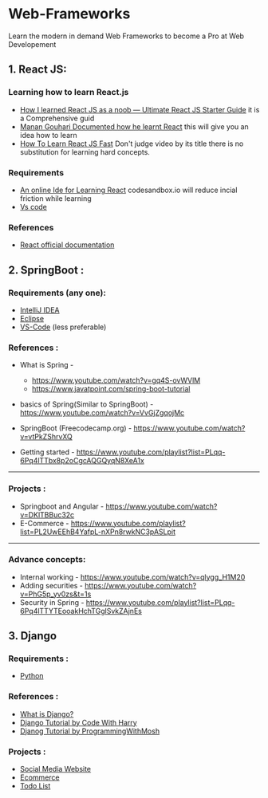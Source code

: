 # Web-Frameworks

Learn the modern in demand Web Frameworks to become a Pro at Web Developement

## 1. React JS:

### Learning how to learn React.js

- [How I learned React JS as a noob — Ultimate React JS Starter Guide](https://medium.com/javascript-in-plain-english/how-i-learned-react-js-as-a-noob-ultimate-react-js-starter-guide-36a05ab9495e)
  it is a Comprehensive guid
- [Manan Gouhari Documented how he learnt React](https://www.youtube.com/watch?v=bKP2FZwSlN0&list=PL1xmoAWnCP4-jEE1qK5OGS05UoZVup8Ix) this will give you an idea how to learn
- [How To Learn React JS Fast](https://www.youtube.com/watch?v=7Okuzbj0F4Y) Don't judge video by its title there is no substitution for learning hard concepts.

### Requirements

- [An online Ide for Learning React](https://codesandbox.io/?from-app=1)
  codesandbox.io will reduce incial friction while learning
- [Vs code](https://code.visualstudio.com/Download)

### References

- [React official documentation](https://reactjs.org/docs/getting-started.html)

## 2. SpringBoot :

### Requirements (any one):

- [IntelliJ IDEA](https://www.jetbrains.com/idea/)
- [Eclipse](https://www.eclipse.org/downloads/)
- [VS-Code](https://code.visualstudio.com) (less preferable)

### References :

- What is Spring -

  - https://www.youtube.com/watch?v=gq4S-ovWVlM
  - https://www.javatpoint.com/spring-boot-tutorial

- basics of Spring(Similar to SpringBoot) - https://www.youtube.com/watch?v=VvGjZgqojMc

- SpringBoot (Freecodecamp.org) - https://www.youtube.com/watch?v=vtPkZShrvXQ

- Getting started - https://www.youtube.com/playlist?list=PLqq-6Pq4lTTbx8p2oCgcAQGQyqN8XeA1x

---

### Projects :

- Springboot and Angular - https://www.youtube.com/watch?v=DKlTBBuc32c
- E-Commerce - https://www.youtube.com/playlist?list=PL2UwEEhB4YafpL-nXPn8rwkNC3pASLpit

---

### Advance concepts:

- Internal working - https://www.youtube.com/watch?v=qlygg_H1M20
- Adding securities - https://www.youtube.com/watch?v=PhG5p_yv0zs&t=1s
- Security in Spring - https://www.youtube.com/playlist?list=PLqq-6Pq4lTTYTEooakHchTGglSvkZAjnEs

## 3. Django

### Requirements :

- [Python](https://github.com/TheByteSlash/Programming-Languages)

### References :

- [What is Django?](https://youtu.be/VY6MZGPKR5c)
- [Django Tutorial by Code With Harry](https://www.youtube.com/playlist?list=PLu0W_9lII9ah7DDtYtflgwMwpT3xmjXY9)
- [Djanog Tutorial by ProgrammingWithMosh](https://youtu.be/_uQrJ0TkZlc?t=17948)

### Projects :

- [Social Media Website](https://www.youtube.com/playlist?list=PLD7Lh5tVPfbd3CXXmk2B4hvVw5TyWCjEo)
- [Ecommerce](https://www.youtube.com/playlist?list=PLLRM7ROnmA9F2vBXypzzplFjcHUaKWWP5)
- [Todo List](https://youtu.be/ovql0Ui3n_I)
